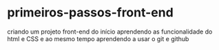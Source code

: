 # primeiros-passos-front-end
criando um projeto front-end do início aprendendo as funcionalidade do html e CSS e ao mesmo tempo aprendendo a usar o git e github
